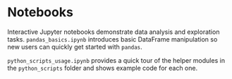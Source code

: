 # Notebooks

Interactive Jupyter notebooks demonstrate data analysis and exploration tasks.
`pandas_basics.ipynb` introduces basic DataFrame manipulation so new users can
quickly get started with `pandas`.

`python_scripts_usage.ipynb` provides a quick tour of the helper modules in the
`python_scripts` folder and shows example code for each one.
